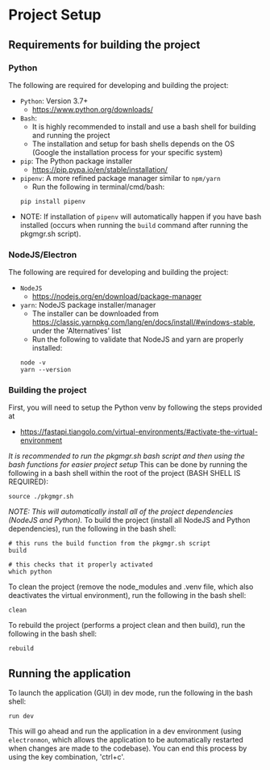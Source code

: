 # Project Setup

## Requirements for building the project

### Python

The following are required for developing and building the project:

- `Python`: Version 3.7+
  - https://www.python.org/downloads/
- `Bash`:
  - It is highly recommended to install and use a bash shell for building and running the project
  - The installation and setup for bash shells depends on the OS (Google the installation process for your specific system)
- `pip`: The Python package installer
  - https://pip.pypa.io/en/stable/installation/
- `pipenv`: A more refined package manager similar to `npm/yarn`
  - Run the following in terminal/cmd/bash:
  ```
  pip install pipenv
  ```
- NOTE: If installation of `pipenv` will automatically happen if you have bash installed (occurs when running the `build` command after running the pkgmgr.sh script).

### NodeJS/Electron

The following are required for developing and building the project:

- `NodeJS`
  - https://nodejs.org/en/download/package-manager
- `yarn`: NodeJS package installer/manager
  - The installer can be downloaded from https://classic.yarnpkg.com/lang/en/docs/install/#windows-stable, under the 'Alternatives' list
  - Run the following to validate that NodeJS and yarn are properly installed:
  ```
  node -v
  yarn --version
  ```

### Building the project

First, you will need to setup the Python venv by following the steps provided at

- https://fastapi.tiangolo.com/virtual-environments/#activate-the-virtual-environment

<i>It is recommended to run the pkgmgr.sh bash script and then using the bash functions for easier project setup</i>
This can be done by running the following in a bash shell within the root of the project (BASH SHELL IS REQUIRED):

```
source ./pkgmgr.sh
```

<i>NOTE: This will automatically install all of the project dependencies (NodeJS and Python).</i>
To build the project (install all NodeJS and Python dependencies), run the following in the bash shell:

```
# this runs the build function from the pkgmgr.sh script
build

# this checks that it properly activated
which python
```

To clean the project (remove the node_modules and .venv file, which also deactivates the virtual environment), run the following in the bash shell:

```
clean
```

To rebuild the project (performs a project clean and then build), run the following in the bash shell:

```
rebuild
```

## Running the application

To launch the application (GUI) in dev mode, run the following in the bash shell:

```
run dev
```

This will go ahead and run the application in a dev environment (using `electronmon`, which allows the application to be automatically restarted when changes are made to the codebase). You can end this process by using the key combination, 'ctrl+c'.
